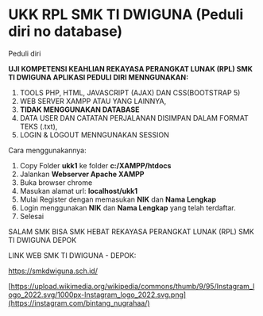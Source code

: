 # UKK RPL SMK TI DWIGUNA (Peduli diri no database)
Peduli diri


**UJI KOMPETENSI KEAHLIAN REKAYASA PERANGKAT LUNAK (RPL) SMK TI DWIGUNA APLIKASI PEDULI DIRI MENNGUNAKAN:**
1. TOOLS PHP, HTML, JAVASCRIPT (AJAX) DAN CSS(BOOTSTRAP 5)
2. WEB SERVER XAMPP ATAU YANG LAINNYA,
3. **TIDAK MENGGUNAKAN DATABASE**
4. DATA USER DAN CATATAN PERJALANAN DISIMPAN DALAM FORMAT TEKS (.txt), 
5. LOGIN & LOGOUT MENNGUNAKAN SESSION

Cara menggunakannya:
1. Copy Folder **ukk1** ke folder **c:/XAMPP/htdocs**
2. Jalankan **Webserver Apache XAMPP**
3. Buka browser chrome
4. Masukan alamat url: **localhost/ukk1**
5. Mulai Register dengan memasukan **NIK** dan **Nama Lengkap**
6. Login menggunakan **NIK** dan **Nama Lengkap** yang telah terdaftar.
7. Selesai

SALAM
SMK BISA SMK HEBAT
REKAYASA PERANGKAT LUNAK (RPL)
SMK TI DWIGUNA
DEPOK

LINK WEB SMK TI DWIGUNA - DEPOK:

https://smkdwiguna.sch.id/

[https://upload.wikimedia.org/wikipedia/commons/thumb/9/95/Instagram_logo_2022.svg/1000px-Instagram_logo_2022.svg.png](https://instagram.com/bintang_nugrahaa/)



